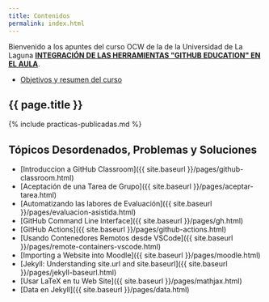 ```yaml
---
title: Contenidos
permalink: index.html
---
```


Bienvenido a los apuntes del curso OCW de la de la Universidad de La Laguna **[INTEGRACIÓN DE LAS HERRAMIENTAS "GITHUB EDUCATION" EN EL AULA](https://campusvirtual.ull.es/ocw/course/view.php?id=136)**. 

* [Objetivos y resumen del curso](https://github.com/ULL-OCW-GITHUB-EDUCATION/)


<!--
* [Foro de discusión](https://github.com/orgs/ULL-OCW-GITHUB-EDUCATION/discussions)
-->

## {{ page.title }}

{% include practicas-publicadas.md  %}

## Tópicos Desordenados, Problemas y Soluciones 

* [Introduccion a GitHub Classroom]({{ site.baseurl }}/pages/github-classroom.html)
* [Aceptación de una Tarea de Grupo]({{ site.baseurl }}/pages/aceptar-tarea.html)
* [Automatizando las labores de Evaluación]({{ site.baseurl }}/pages/evaluacion-asistida.html)
* [GitHub Command Line Interface]({{ site.baseurl }}/pages/gh.html)
* [GitHub Actions]({{ site.baseurl }}/pages/github-actions.html)
* [Usando Contenedores Remotos desde VSCode]({{ site.baseurl }}/pages/remote-containers-vscode.html)
* [Importing a Website into Moodle]({{ site.baseurl }}/pages/moodle.html)
* [Jekyll: Understanding site.url and site.baseurl]({{ site.baseurl }}/pages/jekyll-baseurl.html)
* [Usar LaTeX en tu Web Site]({{ site.baseurl }}/pages/mathjax.html)
* [Data en Jekyll]({{ site.baseurl }}/pages/data.html)
